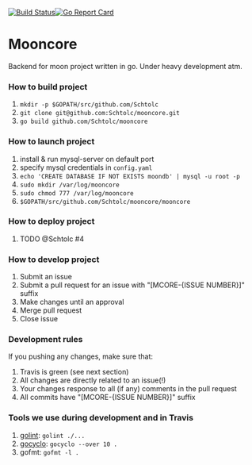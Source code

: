[![Build Status](https://travis-ci.org/Schtolc/mooncore.svg?branch=master)](https://travis-ci.org/Schtolc/mooncore)[![Go Report Card](https://goreportcard.com/badge/github.com/Schtolc/mooncore)](https://goreportcard.com/report/github.com/Schtolc/mooncore)

# Mooncore
Backend for moon project written in go. Under heavy development atm.

### How to build project
1. `mkdir -p $GOPATH/src/github.com/Schtolc`
1. `git clone git@github.com:Schtolc/mooncore.git`
2. `go build github.com/Schtolc/mooncore`

### How to launch project
1. install & run mysql-server on default port
2. specify mysql credentials in `config.yaml`
3. `echo 'CREATE DATABASE IF NOT EXISTS moondb' | mysql -u root -p`
4. `sudo mkdir /var/log/mooncore`
5. `sudo chmod 777 /var/log/mooncore`
6. `$GOPATH/src/github.com/Schtolc/mooncore/mooncore`

### How to deploy project
1. TODO @Schtolc #4

### How to develop project
1. Submit an issue
2. Submit a pull request for an issue with "[MCORE-{ISSUE NUMBER}]" suffix
3. Make changes until an approval
4. Merge pull request
5. Close issue

### Development rules
If you pushing any changes, make sure that:
1. Travis is green (see next section)
2. All changes are directly related to an issue(!)
3. Your changes response to all (if any) comments in the pull request
4. All commits have "[MCORE-{ISSUE NUMBER}]" suffix

### Tools we use during development and in Travis
1. [golint](https://github.com/golang/lint): `golint ./...`
2. [gocyclo](https://github.com/fzipp/gocyclo): `gocyclo --over 10 .`
3. gofmt: `gofmt -l .`